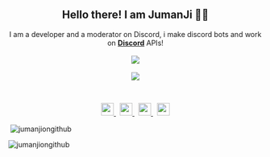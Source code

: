 <h2 align="center">
    Hello there! I am <strong>JumanJi</strong> 👋🏻
</h2>
<p align="center">
    I am a developer and a moderator on Discord, i make discord bots and work on <strong> <a href="https://discord.com">Discord</a></strong> APIs!
<br>
<br>
<a href="https://github.com/JumanJionGitHub/">
        <img src="https://komarev.com/ghpvc/?username=JumanJionGitHub&color=blue" />
  </a> 
<br>
<br>
<a href="https://discord.com/users/603948445362946084">
        <img src="https://lanyard-profile-readme.vercel.app/api/603948445362946084?idleMessage=%22May%20The%20Code%20Be%20With%20you%22&borderRadius=25px" />
    </a>
</p>
&nbsp;
<p align="center">
    <a href="https://github.com/ZeroDiscord/">
        <img src="./assets/icons/other/github-solid.svg/" width="25px" />
    </a>
    &nbsp;
    <a href="https://discord.com/users/878264909014663218">
        <img src="./assets/icons/other/discord-solid.svg/" width="25px" />
    </a>
    &nbsp;
    <a href="https://twitter.com/RestInPeaceZero/">
        <img src="./assets/icons/other/twitter-solid.svg/" width="25px" />
    </a>
    &nbsp;
    <a href="https://www.youtube.com/c/ZeroSync">
        <img src="./assets/icons/other/youtube-solid.svg/" width="25px" />
    </a>

<p>&nbsp;<img align="center" src="https://github-readme-stats.vercel.app/api?username=jumanjiongithub&show_icons=true&theme=tokyonight&locale=en" alt="jumanjiongithub" /></p>

<p><img align="center" src="https://github-readme-streak-stats.herokuapp.com/?user=jumanjiongithub&theme=highcontrast" alt="jumanjiongithub" /></p>
